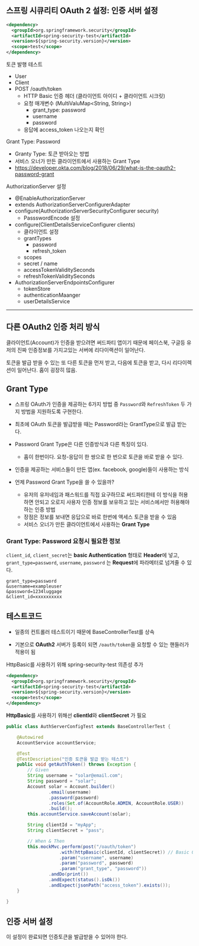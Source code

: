 ## 스프링 시큐리티 OAuth 2 설정: 인증 서버 설정

```xml
<dependency>
  <groupId>org.springframework.security</groupId>
  <artifactId>spring-security-test</artifactId>
  <version>${spring-security.version}</version>
  <scope>test</scope>
</dependency>
```

토큰 발행 테스트

* User
* Client
* POST /oauth/token
  * HTTP Basic 인증 헤더 (클라이언트 아이디 + 클라이언트 시크릿)
  * 요청 매개변수 (MultiValuMap<String, String>)
    * grant_type: password
    * username
    * password
  * 응답에 access_token 나오는지 확인

Grant Type: Password

* Granty Type: 토큰 받아오는 방법
* 서비스 오너가 만든 클라이언트에서 사용하는 Grant Type
* https://developer.okta.com/blog/2018/06/29/what-is-the-oauth2-password-grant

AuthorizationServer 설정

* @EnableAuthorizationServer
* extends AuthorizationServerConfigurerAdapter
* configure(AuthorizationServerSecurityConfigurer security)
  * PassswordEncode 설정
* configure(ClientDetailsServiceConfigurer clients)
  * 클라이언트 설정
  * grantTypes
    * password
    * refresh_token
  * scopes
  * secret / name
  * accessTokenValiditySeconds
  * refreshTokenValiditySeconds
* AuthorizationServerEndpointsConfigurer
  * tokenStore
  * authenticationMaanger
  * userDetailsService

---

## 다른 OAuth2 인증 처리 방식

클라이언트(Account)가 인증을 받으려면 써드파티 앱이기 때문에 페이스북, 구글등 유저의 진짜 인증정보를 가지고있는 서버에 리다이랙션이 일어난다.

토큰을 발급 받을 수 있는 또 다른 토큰을 먼저 받고, 다음에 토큰을 받고, 다시 리다이렉션이 일어난다. 홉이 굉장히 많음.

## Grant Type

* 스프링 OAuth가 인증을 제공하는 6가지 방법 중 `Password`와 `RefreshToken` 두 가지 방법을 지원하도록 구현한다.

* 최초에 OAuth 토큰을 발급받을 때는 Password라는 GrantType으로 발급 받는다.
* Password Grant Type은 다른 인증방식과 다른 특징이 있다.
  * 홉이 한번이다. 요청-응답이 한 쌍으로 한 번으로 토큰을 바로 받을 수 있다.

* 인증을 제공하는 서비스들이 만든 앱(ex. facebook, google)들이 사용하는 방식
* 언제 Password Grant Type을 쓸 수 있을까?
  * 유저의 유저네임과 패스워드를 직접 요구하므로 써드파티한테 이 방식을 허용하면 안되고
    오로지 사용자 인증 정보를 보유하고 있는 서비스에서만 허용해야하는 인증 방법
  * 장점은 정보를 보내면 응답으로 바로 한번에 액세스 토큰을 받을 수 있음
  * 서비스 오너가 만든 클라이언트에서 사용하는 **Grant Type**



### Grant Type: Password 요청시 필요한 정보

`client_id`, `client_secret`는 **basic Authentication** 형태로 **Header**에 넣고,
`grant_type=password`, `username`, `password` 는 **Request**에 파라메터로 넘겨줄 수 있다.

```
grant_type=password
&username=exampleuser
&password=1234luggage
&client_id=xxxxxxxxxx
```



## 테스트코드

* 일종의 컨트롤러 테스트이기 때문에 BaseControllerTest를 상속

* 기본으로 **OAuth2** 서버가 등록이 되면 `/oauth/token`을 요청할 수 있는 핸들러가 적용이 됨

HttpBasic를 사용하기 위해 spring-security-test 의존성 추가

```xml
<dependency>
  <groupId>org.springframework.security</groupId>
  <artifactId>spring-security-test</artifactId>
  <version>${spring-security.version}</version>
  <scope>test</scope>
</dependency>
```



**HttpBasic**를 사용하기 위해선 **clientId**와 **clientSecret** 가 필요

```java
public class AuthServerConfigTest extends BaseControllerTest {

    @Autowired
    AccountService accountService;

    @Test
    @TestDescription("인증 토큰을 발급 받는 테스트")
    public void getAuthToken() throws Exception {
        // Given
        String username = "solar@email.com";
        String password = "solar";
        Account solar = Account.builder()
                .email(username)
                .password(password)
                .roles(Set.of(AccountRole.ADMIN, AccountRole.USER))
                .build();
        this.accountService.saveAccount(solar);

        String clientId = "myApp";
        String clientSecret = "pass";

      	// When & Then
        this.mockMvc.perform(post("/oauth/token")
                    .with(httpBasic(clientId, clientSecret)) // Basic OAuth Header
                    .param("username", username)
                    .param("password", password)
                    .param("grant_type", "password"))
                .andDo(print())
                .andExpect(status().isOk())
                .andExpect(jsonPath("access_token").exists());
    }

}
```



## 인증 서버 설정

이 설정이 완료되면 인증토큰을 발급받을 수 있어야 한다.







